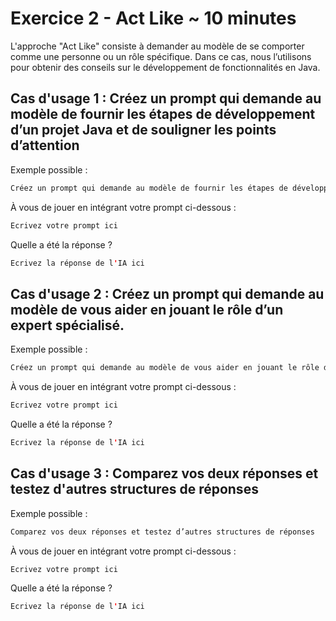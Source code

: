 # Exercice 2 - Act Like ~ 10 minutes

L'approche "Act Like" consiste à demander au modèle de se comporter comme une personne ou un rôle spécifique. Dans ce cas, nous l’utilisons pour obtenir des conseils sur le développement de fonctionnalités en Java.

## Cas d'usage 1 : Créez un prompt qui demande au modèle de fournir les étapes de développement d’un projet Java et de souligner les points d’attention

Exemple possible :

```java
Créez un prompt qui demande au modèle de fournir les étapes de développement d’un projet Java et de souligner les points d’attention.
```

À vous de jouer en intégrant votre prompt ci-dessous :

```java
Ecrivez votre prompt ici
```

Quelle a été la réponse ?
```java
Ecrivez la réponse de l'IA ici
```

## Cas d'usage 2 : Créez un prompt qui demande au modèle de vous aider en jouant le rôle d’un expert spécialisé.

Exemple possible :

```java
Créez un prompt qui demande au modèle de vous aider en jouant le rôle d’un expert spécialisé.

```

À vous de jouer en intégrant votre prompt ci-dessous :

```java
Ecrivez votre prompt ici
```

Quelle a été la réponse ?
```java
Ecrivez la réponse de l'IA ici
```
## Cas d'usage 3 : Comparez vos deux réponses et testez d'autres structures de réponses

Exemple possible :

```java
Comparez vos deux réponses et testez d’autres structures de réponses
```

À vous de jouer en intégrant votre prompt ci-dessous :

```java
Ecrivez votre prompt ici
```

Quelle a été la réponse ?
```java
Ecrivez la réponse de l'IA ici
```
